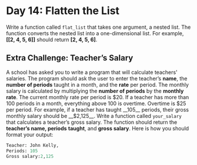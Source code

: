 # Day 14: Flatten the List

Write a function called `flat_list` that takes one argument, a nested
list. The function converts the nested list into a one-dimensional
list. For example, __\[\[2, 4, 5, 6]]__ should return __\[2, 4, 5, 6]__.

## Extra Challenge: Teacher’s Salary

A school has asked you to write a program that will calculate
teachers' salaries. The program should ask the user to enter the
teacher’s __name__, the __number of periods__ taught in a month, and
the __rate__ per period. The monthly salary is calculated by
multiplying the __number of periods__ by the __monthly rate__. The
current monthly rate per period is $20. If a teacher has more than
100 periods in a month, everything above 100 is overtime.
Overtime is $25 per period. For example, if a teacher has taught
__105__ periods, their gross monthly salary should be __$2,125__. Write
a function called `your_salary` that calculates a teacher’s gross
salary. The function should return the __teacher’s name, periods__
__taught__, and __gross salary__. Here is how you should format your
output:

```python
Teacher: John Kelly,  
Periods: 105  
Gross salary:2,125 
```

